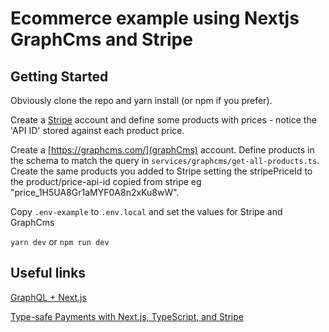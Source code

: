 # Ecommerce example using Nextjs GraphCms and Stripe

## Getting Started

Obviously clone the repo and yarn install (or npm if you prefer).

Create a [Stripe](https://stripe.com/) account and define some products with prices - notice the 'API ID' stored against each product price. 

Create a [https://graphcms.com/](graphCms) account. Define products in the schema to match the query in `services/graphcms/get-all-products.ts`. Create the same products you added to Stripe setting the stripePriceId to the product/price-api-id copied from stripe eg "price_1H5UA8Gr1aMYF0A8n2xKu8wW".

Copy `.env-example` to `.env.local` and set the values for Stripe and GraphCms

`yarn dev` or `npm run dev`

## Useful links
[GraphQL + Next.js](https://dev.to/graphcms/graphql-next-js-working-with-getstaticprops-getstaticpaths-and-graphql-2kfe)

[Type-safe Payments with Next.js, TypeScript, and Stripe](https://dev.to/thorwebdev/type-safe-payments-with-next-js-typescript-and-stripe-4jo7)